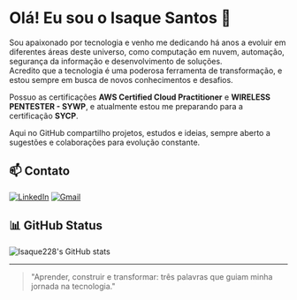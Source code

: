 # Olá! Eu sou o Isaque Santos 👋

Sou apaixonado por tecnologia e venho me dedicando há anos a evoluir em diferentes áreas deste universo, como computação em nuvem, automação, segurança da informação e desenvolvimento de soluções.  
Acredito que a tecnologia é uma poderosa ferramenta de transformação, e estou sempre em busca de novos conhecimentos e desafios.

Possuo as certificações **AWS Certified Cloud Practitioner** e **WIRELESS PENTESTER - SYWP**, e atualmente estou me preparando para a certificação **SYCP**.

Aqui no GitHub compartilho projetos, estudos e ideias, sempre aberto a sugestões e colaborações para evolução constante.

## 📫 Contato

[![LinkedIn](https://img.shields.io/badge/LinkedIn-0077B5?style=for-the-badge&logo=linkedin&logoColor=white)](https://www.linkedin.com/in/isaque-santos-9329b9332/)
[![Gmail](https://img.shields.io/badge/Gmail-D14836?style=for-the-badge&logo=gmail&logoColor=white)](mailto:isaquesantospereira228@gmail.com)

## 📊 GitHub Status

![Isaque228's GitHub stats](https://github-readme-stats.vercel.app/api?username=Isaque228&show_icons=true&theme=radical&count_private=true&hide_title=true)

---
> "Aprender, construir e transformar: três palavras que guiam minha jornada na tecnologia."
